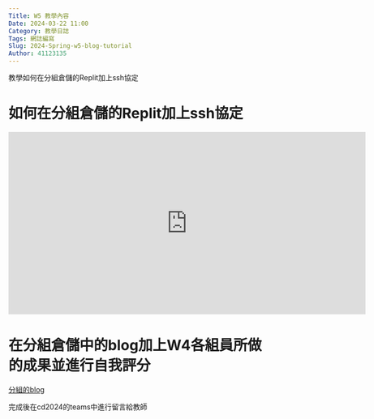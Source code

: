 ```yaml
---
Title: W5 教學內容
Date: 2024-03-22 11:00
Category: 教學日誌
Tags: 網誌編寫
Slug: 2024-Spring-w5-blog-tutorial
Author: 41123135
---
```


教學如何在分組倉儲的Replit加上ssh協定

<!-- PELICAN_END_SUMMARY -->
# 如何在分組倉儲的Replit加上ssh協定

<iframe width="704" height="360" src="https://www.youtube.com/embed/OghJF5zYPXw" title="cd2024 2a w5 1 組員在 Replit 以 SSH 設定管理分組倉儲的權限" frameborder="0" allow="accelerometer; autoplay; clipboard-write; encrypted-media; gyroscope; picture-in-picture; web-share" allowfullscreen></iframe>

# 在分組倉儲中的blog加上W4各組員所做的成果並進行自我評分

[分組的blog](https://mdecd2024.github.io/2a-midag3/blog/W4.html)

完成後在cd2024的teams中進行留言給教師
